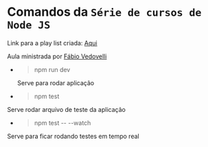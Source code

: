 #  Comandos da `Série de cursos de Node JS`

Link para a play list criada: [Aqui](https://www.youtube.com/playlist?list=PLGuGdcwBzUZt10zvj6_xuDeasOnXdWWnx)

Aula ministrada por [Fábio Vedovelli](https://www.youtube.com/channel/UC1PUtdA_NktdtmRpF_UGG_w)

* >npm run dev  

  Serve para rodar aplicação
    
 * >npm test 
 
 Serve rodar arquivo de teste da aplicação
 
 * >npm test -- --watch 
 
 Serve para ficar rodando testes em tempo real

